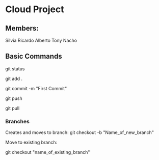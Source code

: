 # Cloud Project

## Members:

Silvia
Ricardo
Alberto
Tony
Nacho




## Basic Commands

git status

git add .

git commit -m "First Commit"

git push

git pull


### Branches

Creates and moves to branch:
git checkout -b "Name_of_new_branch"

Move to existing branch:

git checkout "name_of_existing_branch"

